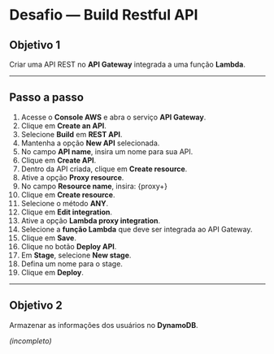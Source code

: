 # Desafio — Build Restful API

## Objetivo 1

Criar uma API REST no **API Gateway** integrada a uma função **Lambda**.

---

## Passo a passo

1. Acesse o **Console AWS** e abra o serviço **API Gateway**.
2. Clique em **Create an API**.
3. Selecione **Build** em **REST API**.
4. Mantenha a opção **New API** selecionada.
5. No campo **API name**, insira um nome para sua API.
6. Clique em **Create API**.
7. Dentro da API criada, clique em **Create resource**.
8. Ative a opção **Proxy resource**.
9. No campo **Resource name**, insira: {proxy+}
10. Clique em **Create resource**.
11. Selecione o método **ANY**.
12. Clique em **Edit integration**.
13. Ative a opção **Lambda proxy integration**.
14. Selecione a **função Lambda** que deve ser integrada ao API Gateway.
15. Clique em **Save**.
16. Clique no botão **Deploy API**.
17. Em **Stage**, selecione **New stage**.
18. Defina um nome para o stage.
19. Clique em **Deploy**.

---

## Objetivo 2

Armazenar as informações dos usuários no **DynamoDB**.  

*(incompleto)*  

